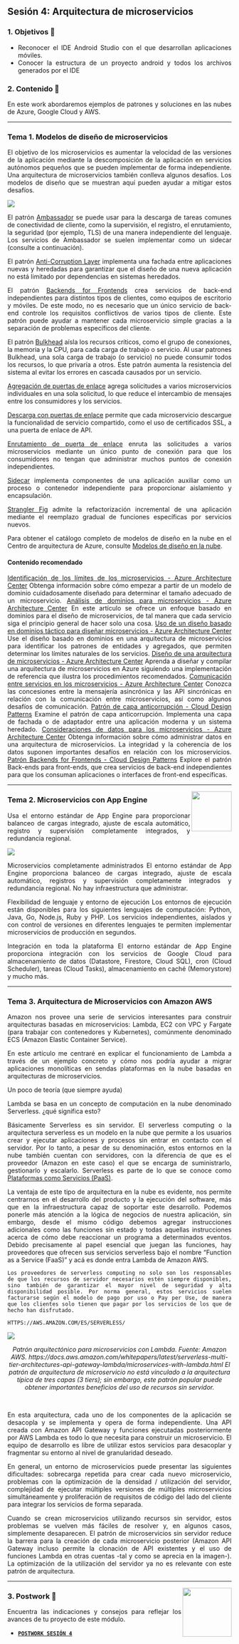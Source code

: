 ## Sesión 4: Arquitectura de microservicios

<div style="text-align: justify;">

### 1. Objetivos 🎯

- Reconocer el IDE Android Studio con el que desarrollan aplicaciones móviles.
- Conocer la estructura de un proyecto android y todos los archivos generados por el IDE

### 2. Contenido 📘

En este work abordaremos ejemplos de patrones y soluciones en las nubes de Azure, Google Cloud y AWS. 

---
### Tema 1. Modelos de diseño de microservicios
El objetivo de los microservicios es aumentar la velocidad de las versiones de la aplicación mediante la descomposición de la aplicación en servicios autónomos pequeños que se pueden implementar de forma independiente. Una arquitectura de microservicios también conlleva algunos desafíos. Los modelos de diseño que se muestran aquí pueden ayudar a mitigar estos desafíos.

<img src="assets/azure-microservices-patterns.png">

El patrón [Ambassador](https://docs.microsoft.com/es-es/azure/architecture/patterns/ambassador) se puede usar para la descarga de tareas comunes de conectividad de cliente, como la supervisión, el registro, el enrutamiento, la seguridad (por ejemplo, TLS) de una manera independiente del lenguaje. Los servicios de Ambassador se suelen implementar como un sidecar (consulte a continuación).

El patrón [Anti-Corruption Layer](https://docs.microsoft.com/es-es/azure/architecture/patterns/anti-corruption-layer) implementa una fachada entre aplicaciones nuevas y heredadas para garantizar que el diseño de una nueva aplicación no está limitado por dependencias en sistemas heredados.

El patrón [Backends for Frontends](https://docs.microsoft.com/es-es/azure/architecture/patterns/backends-for-frontends) crea servicios de back-end independientes para distintos tipos de clientes, como equipos de escritorio y móviles. De este modo, no es necesario que un único servicio de back-end controle los requisitos conflictivos de varios tipos de cliente. Este patrón puede ayudar a mantener cada microservicio simple gracias a la separación de problemas específicos del cliente.

El patrón [Bulkhead](https://docs.microsoft.com/es-es/azure/architecture/patterns/bulkhead) aísla los recursos críticos, como el grupo de conexiones, la memoria y la CPU, para cada carga de trabajo o servicio. Al usar patrones Bulkhead, una sola carga de trabajo (o servicio) no puede consumir todos los recursos, lo que privaría a otros. Este patrón aumenta la resistencia del sistema al evitar los errores en cascada causados por un servicio.

[Agregación de puertas de enlace](https://docs.microsoft.com/es-es/azure/architecture/patterns/gateway-aggregation) agrega solicitudes a varios microservicios individuales en una sola solicitud, lo que reduce el intercambio de mensajes entre los consumidores y los servicios.

[Descarga con puertas de enlace](https://docs.microsoft.com/es-es/azure/architecture/patterns/gateway-offloading) permite que cada microservicio descargue la funcionalidad de servicio compartido, como el uso de certificados SSL, a una puerta de enlace de API.

[Enrutamiento de puerta de enlace](https://docs.microsoft.com/es-es/azure/architecture/patterns/gateway-routing) enruta las solicitudes a varios microservicios mediante un único punto de conexión para que los consumidores no tengan que administrar muchos puntos de conexión independientes.

[Sidecar](https://docs.microsoft.com/es-es/azure/architecture/patterns/sidecar) implementa componentes de una aplicación auxiliar como un proceso o contenedor independiente para proporcionar aislamiento y encapsulación.

[Strangler Fig](https://docs.microsoft.com/es-es/azure/architecture/patterns/strangler-fig) admite la refactorización incremental de una aplicación mediante el reemplazo gradual de funciones específicas por servicios nuevos.

Para obtener el catálogo completo de modelos de diseño en la nube en el Centro de arquitectura de Azure, consulte [Modelos de diseño en la nube](https://docs.microsoft.com/es-es/azure/architecture/patterns/).

#### Contenido recomendado
[Identificación de los límites de los microservicios - Azure Architecture Center](https://docs.microsoft.com/es-es/azure/architecture/microservices/model/microservice-boundaries)
Obtenga información sobre cómo empezar a partir de un modelo de dominio cuidadosamente diseñado para determinar el tamaño adecuado de un microservicio.
[Análisis de dominios para microservicios - Azure Architecture Center](https://docs.microsoft.com/es-es/azure/architecture/microservices/model/domain-analysis)
En este artículo se ofrece un enfoque basado en dominios para el diseño de microservicios, de tal manera que cada servicio siga el principio general de hacer solo una cosa.
[Uso de un diseño basado en dominios táctico para diseñar microservicios - Azure Architecture Center](https://docs.microsoft.com/es-es/azure/architecture/microservices/model/tactical-ddd)
Use el diseño basado en dominios en una arquitectura de microservicios para identificar los patrones de entidades y agregados, que permiten determinar los límites naturales de los servicios.
[Diseño de una arquitectura de microservicios - Azure Architecture Center](https://docs.microsoft.com/es-es/azure/architecture/microservices/design/)
Aprenda a diseñar y compilar una arquitectura de microservicios en Azure siguiendo una implementación de referencia que ilustra los procedimientos recomendados.
[Comunicación entre servicios en los microservicios - Azure Architecture Center](https://docs.microsoft.com/es-es/azure/architecture/microservices/design/interservice-communication)
Conozca las concesiones entre la mensajería asincrónica y las API sincrónicas en relación con la comunicación entre microservicios, así como algunos desafíos de comunicación.
[Patrón de capa anticorrupción - Cloud Design Patterns](https://docs.microsoft.com/es-es/azure/architecture/patterns/anti-corruption-layer)
Examine el patrón de capa anticorrupción. Implementa una capa de fachada o de adaptador entre una aplicación moderna y un sistema heredado.
[Consideraciones de datos para los microservicios - Azure Architecture Center](https://docs.microsoft.com/es-es/azure/architecture/microservices/design/data-considerations)
Obtenga información sobre cómo administrar datos en una arquitectura de microservicios. La integridad y la coherencia de los datos suponen importantes desafíos en relación con los microservicios.
[Patrón Backends for Frontends - Cloud Design Patterns](https://docs.microsoft.com/es-es/azure/architecture/patterns/backends-for-frontends)
Explore el patrón Back-ends para front-ends, que crea servicios de back-end independientes para que los consuman aplicaciones o interfaces de front-end específicas.

---

<img src="images/structure.png" align="right" height="90"> 

### Tema 2. Microservicios con App Engine 
Usa el entorno estándar de App Engine para proporcionar balanceo de cargas integrado, ajuste de escala automático, registro y supervisión completamente integrados, y redundancia regional.

<img src="assets/google-cloud-microservices-with-app-engine.jpp">

Microservicios completamente administrados
El entorno estándar de App Engine proporciona balanceo de cargas integrado, ajuste de escala automático, registros y supervisión completamente integrados y redundancia regional. No hay infraestructura que administrar.

Flexibilidad de lenguaje y entorno de ejecución
Los entornos de ejecución están disponibles para los siguientes lenguajes de computación: Python, Java, Go, Node.js, Ruby y PHP. Los servicios independientes, aislados y con control de versiones en diferentes lenguajes te permiten implementar microservicios de producción en segundos.

Integración en toda la plataforma
El entorno estándar de App Engine proporciona integración con los servicios de Google Cloud para almacenamiento de datos (Datastore, Firestore, Cloud SQL), cron (Cloud Scheduler), tareas (Cloud Tasks), almacenamiento en caché (Memorystore) y mucho más.


---

### Tema 3. Arquitectura de Microservicios con Amazon AWS
Amazon nos provee una serie de servicios interesantes para construir arquitecturas basadas en microservicios: Lambda, EC2 con VPC y Fargate (para trabajar con contenedores y Kubernetes), comúnmente denominado ECS (Amazon Elastic Container Service).

En este artículo me centraré en explicar el funcionamiento de Lambda a través de un ejemplo concreto y cómo nos podría ayudar a migrar aplicaciones monolíticas en sendas plataformas en la nube basadas en arquitecturas de microservicios.

Un poco de teoría (que siempre ayuda)

Lambda se basa en un concepto de computación en la nube denominado Serverless. ¿qué significa esto?

Básicamente Serverless es sin servidor. El serverless computing o la arquitectura serverless es un modelo en la nube que permite a los usuarios crear y ejecutar aplicaciones y procesos sin entrar en contacto con el servidor. Por lo tanto, a pesar de su denominación, estos entornos en la nube también cuentan con servidores, con la diferencia de que es el proveedor (Amazon en este caso) el que se encarga de suministrarlo, gestionarlo y escalarlo. Serverless es parte de lo que se conoce como [Plataformas como Servicios (PaaS)](https://azure.microsoft.com/es-es/overview/what-is-paas/).

La ventaja de este tipo de arquitectura en la nube es evidente, nos permite centrarnos en el desarrollo del producto y la ejecución del software, más que en la infraestructura capaz de soportar este desarrollo. Podemos ponerle más atención a la lógica de negocios de nuestra aplicación, sin embargo, desde el mismo código debemos agregar instrucciones adicionales como las funciones sin estado y todas aquellas instrucciones acerca de cómo debe reaccionar un programa a determinados eventos. Debido precisamente al papel esencial que juegan las funciones, hay proveedores que ofrecen sus servicios serverless bajo el nombre “Function as a Service (FaaS)” y acá es donde entra Lambda de Amazon AWS.

    Los proveedores de serverless computing no solo son los responsables de que los recursos de servidor necesarios estén siempre disponibles, sino también de garantizar el mayor nivel de seguridad y alta disponibilidad posible. Por norma general, estos servicios suelen facturarse según el modelo de pago por uso o Pay per Use, de manera que los clientes solo tienen que pagar por los servicios de los que de hecho han disfrutado.

    HTTPS://AWS.AMAZON.COM/ES/SERVERLESS/

<img src="assets/aws-architecture-diagram-lambdas.jpg"  style="background-color: white">

<p align = "center"><i>
Patrón arquitectónico para microservicios con Lambda. Fuente: Amazon AWS. https://docs.aws.amazon.com/whitepapers/latest/serverless-multi-tier-architectures-api-gateway-lambda/microservices-with-lambda.html
El patrón de arquitectura de microservicio no está vinculado a la arquitectura típica de tres capas (3 tiers); sin embargo, este patrón popular puede obtener importantes beneficios del uso de recursos sin servidor.</i></p><br>

En esta arquitectura, cada uno de los componentes de la aplicación se desacopla y se implementa y opera de forma independiente. Una API creada con Amazon API Gateway y funciones ejecutadas posteriormente por AWS Lambda es todo lo que necesita para construir un microservicio. El equipo de desarrollo es libre de utilizar estos servicios para desacoplar y fragmentar su entorno al nivel de granularidad deseado.

En general, un entorno de microservicios puede presentar las siguientes dificultades: sobrecarga repetida para crear cada nuevo microservicio, problemas con la optimización de la densidad / utilización del servidor, complejidad de ejecutar múltiples versiones de múltiples microservicios simultáneamente y proliferación de requisitos de código del lado del cliente para integrar los servicios de forma separada.

Cuando se crean microservicios utilizando recursos sin servidor, estos problemas se vuelven más fáciles de resolver y, en algunos casos, simplemente desaparecen. El patrón de microservicios sin servidor reduce la barrera para la creación de cada microservicio posterior (Amazon API Gateway incluso permite la clonación de API existentes y el uso de funciones Lambda en otras cuentas -tal y como se aprecia en la imagen-). La optimización de la utilización del servidor ya no es relevante con este patrón de arquitectura.

---

<img src="images/chaomi.png" align="right" height="110"> 

### 3. Postwork 📝

Encuentra las indicaciones y consejos para reflejar los avances de tu proyecto de este módulo.

- [**`POSTWORK SESIÓN 4`**](./Postwork/)


